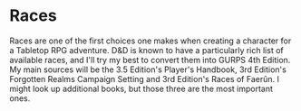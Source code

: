 # Races

Races are one of the first choices one makes when creating a character for a Tabletop RPG adventure. D&D is known to have a particularly rich list of available races, and I'll try my best to convert them into GURPS 4th Edition. My main sources will be the 3.5 Edition's Player's Handbook, 3rd Edition's Forgotten Realms Campaign Setting and 3rd Edition's Races of Faerûn. I might look up additional books, but those three are the most important ones.
